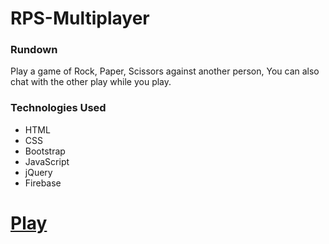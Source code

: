 # RPS-Multiplayer

### Rundown

Play a game of Rock, Paper, Scissors against another person, You can also chat with the other play while you play.

### Technologies Used

- HTML
- CSS
- Bootstrap
- JavaScript
- jQuery
- Firebase

# [Play](https://codeycsm.github.io/RPS-Multiplayer/)
